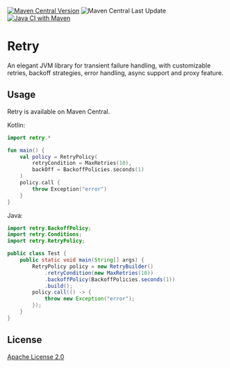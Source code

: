 [![Maven Central Version](https://img.shields.io/maven-central/v/com.github.marks-yag/retry)](https://maven-badges.herokuapp.com/maven-central/com.github.marks-yag/retry)
![Maven Central Last Update](https://img.shields.io/maven-central/last-update/com.github.marks-yag/retry)
[![Java CI with Maven](https://github.com/marks-yag/retry/actions/workflows/maven.yml/badge.svg)](https://github.com/marks-yag/retry/actions/workflows/maven.yml)
# Retry
An elegant JVM library for transient failure handling, with customizable retries, backoff strategies, error handling, async support and proxy feature.

## Usage
Retry is available on Maven Central.

Kotlin:
```kotlin
import retry.*

fun main() {
    val policy = RetryPolicy(
        retryCondition = MaxRetries(10),
        backOff = BackoffPolicies.seconds(1)
    )
    policy.call {
        throw Exception("error")
    }
}
```

Java:
```java
import retry.BackoffPolicy;
import retry.Conditions;
import retry.RetryPolicy;

public class Test {
    public static void main(String[] args) {
        RetryPolicy policy = new RetryBuilder()
            .retryCondition(new MaxRetries(10))
            .backoffPolicy(BackoffPolicies.seconds(1))
            .build();
        policy.call(() -> {
            throw new Exception("error");
        });
    }
}
```
## License
[Apache License 2.0](LICENSE)
